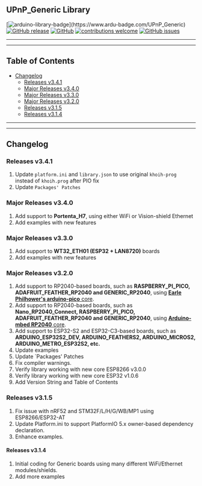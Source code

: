 ## UPnP_Generic Library

[![arduino-library-badge](https://www.ardu-badge.com/badge/UPnP_Generic.svg?)](https://www.ardu-badge.com/UPnP_Generic)
[![GitHub release](https://img.shields.io/github/release/khoih-prog/UPnP_Generic.svg)](https://github.com/khoih-prog/UPnP_Generic/releases)
[![GitHub](https://img.shields.io/github/license/mashape/apistatus.svg)](https://github.com/khoih-prog/UPnP_Generic/blob/master/LICENSE)
[![contributions welcome](https://img.shields.io/badge/contributions-welcome-brightgreen.svg?style=flat)](#Contributing)
[![GitHub issues](https://img.shields.io/github/issues/khoih-prog/UPnP_Generic.svg)](http://github.com/khoih-prog/UPnP_Generic/issues)

---
---

## Table of Contents

* [Changelog](#changelog)
  * [Releases v3.4.1](#releases-v341)
  * [Major Releases v3.4.0](#major-releases-v340)
  * [Major Releases v3.3.0](#major-releases-v330)
  * [Major Releases v3.2.0](#major-releases-v320)
  * [Releases v3.1.5](#releases-v315)
  * [Releases v3.1.4](#releases-v314)

---
---
       
## Changelog

### Releases v3.4.1

 1. Update `platform.ini` and `library.json` to use original `khoih-prog` instead of `khoih.prog` after PIO fix
 2. Update `Packages' Patches`
 
### Major Releases v3.4.0

 1. Add support to **Portenta_H7**, using either WiFi or Vision-shield Ethernet
 2. Add examples with new features

### Major Releases v3.3.0

 1. Add support to **WT32_ETH01 (ESP32 + LAN8720)** boards
 2. Add examples with new features

### Major Releases v3.2.0

 1. Add support to RP2040-based boards, such as **RASPBERRY_PI_PICO, ADAFRUIT_FEATHER_RP2040 and GENERIC_RP2040**, using [**Earle Philhower's arduino-pico** core](https://github.com/earlephilhower/arduino-pico).
 2. Add support to RP2040-based boards, such as **Nano_RP2040_Connect, RASPBERRY_PI_PICO, ADAFRUIT_FEATHER_RP2040 and GENERIC_RP2040**, using [**Arduino-mbed RP2040** core](https://github.com/arduino/ArduinoCore-mbed).
 3. Add support to ESP32-S2 and ESP32-C3-based boards, such as **ARDUINO_ESP32S2_DEV, ARDUINO_FEATHERS2, ARDUINO_MICROS2, ARDUINO_METRO_ESP32S2, etc.**
 4. Update examples
 5. Update `Packages' Patches
 6. Fix compiler warnings.
 7. Verify library working with new core ESP8266 v3.0.0
 8. Verify library working with new core ESP32 v1.0.6
 9. Add Version String and Table of Contents

### Releases v3.1.5

1. Fix issue with nRF52 and STM32F/L/H/G/WB/MP1 using ESP8266/ESP32-AT
2. Update Platform.ini to support PlatformIO 5.x owner-based dependency declaration.
3. Enhance examples.


#### Releases v3.1.4

1. Initial coding for Generic boards using many different WiFi/Ethernet modules/shields.
2. Add more examples


